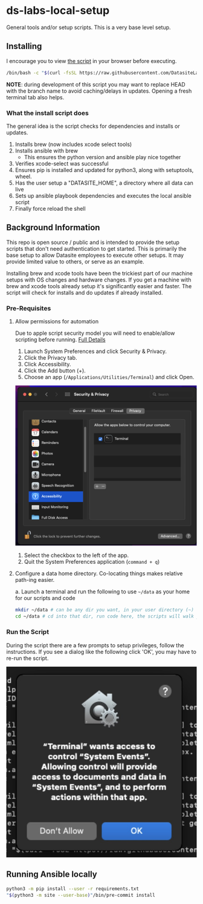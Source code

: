 # ds-labs-local-setup

General tools and/or setup scripts. This is a very base level setup.

## Installing

I encourage you to view [the script](https://raw.githubusercontent.com/DatasiteLabs/ds-labs-local-setup/HEAD/install.sh) in your browser before executing.

```bash
/bin/bash -c "$(curl -fsSL https://raw.githubusercontent.com/DatasiteLabs/ds-labs-local-setup/HEAD/install.sh)"
```

**NOTE**: during development of this script you may want to replace HEAD with the branch name to avoid caching/delays in updates. Opening a fresh terminal tab also helps.

### What the install script does

The general idea is the script checks for dependencies and installs or updates.

1. Installs brew (now includes xcode select tools)
1. Installs ansible with brew
    - This ensures the python version and ansible play nice together
1. Verifies xcode-select was successful
1. Ensures pip is installed and updated for python3, along with setuptools, wheel.
1. Has the user setup a "DATASITE_HOME", a directory where all data can live
1. Sets up ansible playbook dependencies and executes the local ansible script
1. Finally force reload the shell

## Background Information

This repo is open source / public and is intended to provide the setup scripts that don't need authentication to get
started. This is primarily the base setup to allow Datasite employees to execute other setups. It may provide limited value to others, or serve as an example.

Installing brew and xcode tools have been the trickiest part of our machine setups with OS changes and hardware changes. If you get a machine with brew and xcode tools already setup it's significantly easier and faster. The script will check for installs and do updates if already installed.


### Pre-Requisites

1. Allow permissions for automation

    Due to apple script security model you will need to enable/allow scripting before running. [Full Details](https://developer.apple.com/library/archive/documentation/LanguagesUtilities/Conceptual/MacAutomationScriptingGuide/AutomatetheUserInterface.html)

    1. Launch System Preferences and click Security & Privacy.
    1. Click the Privacy tab.
    1. Click Accessibility.
    1. Click the Add button (+).
    1. Choose an app (`/Applications/Utilities/Terminal`) and click Open.

      ![Script Editor Permissions Screen](./image/script-editor-permissions.jpg)

    1. Select the checkbox to the left of the app.
    1. Quit the System Preferences application (`command + q`)

1. Configure a data home directory. Co-locating things makes relative path-ing easier.

    a. Launch a terminal and run the following to use `~/data` as your home for our scripts and code

      ```bash
      mkdir ~/data # can be any dir you want, in your user directory (~)
      cd ~/data # cd into that dir, run code here, the scripts will walk you through
      ```

### Run the Script

  During the script there are a few prompts to setup privileges, follow the instructions. If you see a dialog like the following click 'OK', you may have to re-run the script.

  ![Script Editor Permissions](./image/security-approval-window.jpg)

## Running Ansible locally

  ```bash
  python3 -m pip install --user -r requirements.txt
  "$(python3 -m site --user-base)"/bin/pre-commit install 
  ```
